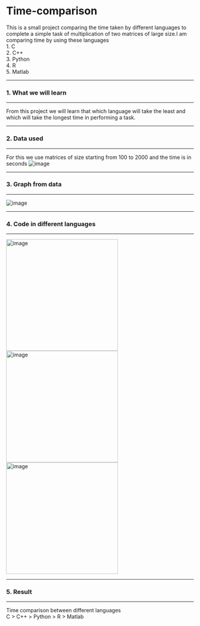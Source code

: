 # Time-comparison
This is a small project comparing the time taken by different languages to complete a simple task of multiplication of two matrices of large size.I am comparing time by using these languages
<br>1. C<br>2. C++<br>3. Python<br>4. R<br>5. Matlab

---
### **1. What we will learn**
---
From this project we will learn that which language will take the least and which will take the longest time in performing a task.

---
### **2. Data used**
---
For this we use matrices of size starting from 100 to 2000 and the time is in seconds
![image](https://github.com/Sharmavishakha/Time-comparison/assets/130557043/cd5c52bb-5844-4378-9f81-f65fa3b1faba)


---
### **3. Graph from data**
---
![image](https://github.com/Sharmavishakha/Time-comparison/assets/130557043/86c5b021-6815-49e2-9422-ce91979152b7)

---
### **4. Code in different languages**
---
<img width="300" alt="image" src="https://github.com/Sharmavishakha/Time-comparison/assets/130557043/3f7c2ff3-b4b6-4e86-8a8d-01bdf3f4241b">
<img width="300" alt="image" src="https://github.com/Sharmavishakha/Time-comparison/assets/130557043/3fdf296e-5e26-4ebd-b590-bbfd96f1823b">
<img width="300" alt="image" src="https://github.com/Sharmavishakha/Time-comparison/assets/130557043/6027c89a-ebac-4c5d-a350-745b6ca35c9c">

---
### **5. Result**
---
Time comparison between different languages
<br>C > C++ > Python > R > Matlab






